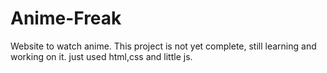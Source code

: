 # Anime-Freak
Website to watch anime.
This project is not yet complete, still learning and working on it.
just used html,css and little js.
